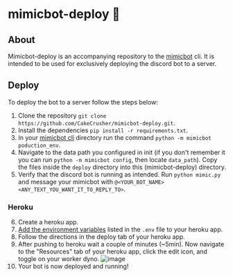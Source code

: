 # mimicbot-deploy 🤖
## About
Mimicbot-deploy is an accompanying repository to the [mimicbot](https://github.com/CakeCrusher/mimicbot) cli. It is intended to be used for exclusively deploying the discord bot to a server.
## Deploy
To deploy the bot to a server follow the steps below:
1. Clone the repository `git clone https://github.com/CakeCrusher/mimicbot-deploy.git`.
2. Install the dependencies `pip install -r requirements.txt`.
3. In your [mimicbot cli](https://github.com/CakeCrusher/mimicbot) directory run the command `python -m mimicbot poduction_env`.
4. Navigate to the data path you configured in init (if you don't remember it you can run `python -m mimicbot config`, then locate `data_path`). Copy the files inside the `deploy` directory into this (mimicbot-deploy) directory.
5. Verify that the discord bot is running as intended. Run `python mimic.py` and message your mimicbot with `@<YOUR_BOT_NAME> <ANY_TEXT_YOU_WANT_IT_TO_REPLY_TO>`.
### Heroku
6. Create a heroku app.
7. [Add the environment variables](https://devcenter.heroku.com/articles/config-vars#using-the-heroku-dashboard) listed in the `.env` file to your heroku app.
8. Follow the directions in the deploy tab of your heroku app.
9. After pushing to heroku wait a couple of minutes (~5min). Now navigate to the "Resources" tab of your heroku app, click the edit icon, and toggle on your worker dyno. ![image](https://user-images.githubusercontent.com/37946988/180908556-cb99b68e-2077-4f37-9eca-6157ad3bb9e5.png)
10. Your bot is now deployed and running!